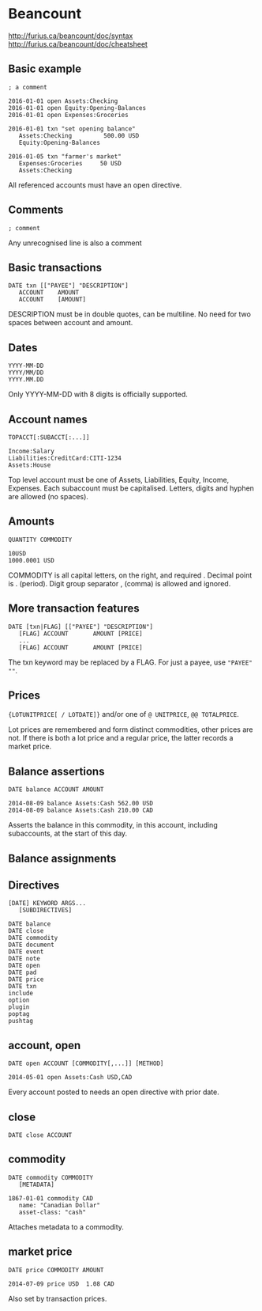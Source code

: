 # Beancount

http://furius.ca/beancount/doc/syntax  
http://furius.ca/beancount/doc/cheatsheet  

## Basic example

    ; a comment

    2016-01-01 open Assets:Checking
    2016-01-01 open Equity:Opening-Balances
    2016-01-01 open Expenses:Groceries

    2016-01-01 txn "set opening balance"
       Assets:Checking         500.00 USD
       Equity:Opening-Balances

    2016-01-05 txn "farmer's market"
       Expenses:Groceries     50 USD
       Assets:Checking

All referenced accounts must have an open directive.

## Comments

    ; comment

Any unrecognised line is also a comment

## Basic transactions

    DATE txn [["PAYEE"] "DESCRIPTION"]
       ACCOUNT    AMOUNT
       ACCOUNT    [AMOUNT]

DESCRIPTION must be in double quotes, can be multiline.
No need for two spaces between account and amount.

## Dates

    YYYY-MM-DD
    YYYY/MM/DD
    YYYY.MM.DD

Only YYYY-MM-DD with 8 digits is officially supported.

## Account names

    TOPACCT[:SUBACCT[:...]]

    Income:Salary
    Liabilities:CreditCard:CITI-1234
    Assets:House

Top level account must be one of Assets, Liabilities, Equity, Income, Expenses.
Each subaccount must be capitalised.
Letters, digits and hyphen are allowed (no spaces).

## Amounts

    QUANTITY COMMODITY

    10USD
    1000.0001 USD

COMMODITY is all capital letters, on the right, and required .
Decimal point is . (period).
Digit group separator , (comma) is allowed and ignored.

## More transaction features

    DATE [txn|FLAG] [["PAYEE"] "DESCRIPTION"]
       [FLAG] ACCOUNT       AMOUNT [PRICE]
       ...
       [FLAG] ACCOUNT       AMOUNT [PRICE]

The txn keyword may be replaced by a FLAG.
For just a payee, use `"PAYEE" ""`.

## Prices

`{LOTUNITPRICE[ / LOTDATE]}`
and/or one of
`@ UNITPRICE`,
`@@ TOTALPRICE`.

Lot prices are remembered and form distinct commodities, other prices are not.
If there is both a lot price and a regular price, the latter records a market price.

## Balance assertions

    DATE balance ACCOUNT AMOUNT

    2014-08-09 balance Assets:Cash 562.00 USD
    2014-08-09 balance Assets:Cash 210.00 CAD

Asserts the balance in this commodity,
in this account, including subaccounts,
at the start of this day.

## Balance assignments

## Directives

    [DATE] KEYWORD ARGS...
       [SUBDIRECTIVES]

    DATE balance
    DATE close
    DATE commodity
    DATE document
    DATE event
    DATE note
    DATE open
    DATE pad
    DATE price
    DATE txn
    include
    option
    plugin
    poptag
    pushtag

## account, open

    DATE open ACCOUNT [COMMODITY[,...]] [METHOD]

    2014-05-01 open Assets:Cash USD,CAD

Every account posted to needs an open directive with prior date.

## close

    DATE close ACCOUNT

## commodity

    DATE commodity COMMODITY
       [METADATA]

    1867-01-01 commodity CAD
       name: "Canadian Dollar"
       asset-class: "cash"

Attaches metadata to a commodity.

## market price

    DATE price COMMODITY AMOUNT

    2014-07-09 price USD  1.08 CAD

Also set by transaction prices.
